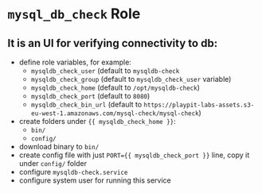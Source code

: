 # `mysql_db_check` Role

## It is an UI for verifying connectivity to db:

- define role variables, for example:
  - `mysqldb_check_user` (default to `mysqldb-check`
  - `mysqldb_check_group` (default to `mysqldb_check_user` variable)
  - `mysqldb_check_home` (default to `/opt/mysqldb-check`)
  - `mysqldb_check_port` (default to `8080`)
  - `mysqldb_check_bin_url` (default to `https://playpit-labs-assets.s3-eu-west-1.amazonaws.com/mysql-check/mysql-check`)
- create folders under `{{ mysqldb_check_home }}`:
    - `bin/`
    - `config/`
- download binary to `bin/`
- create config file with just `PORT={{ mysqldb_check_port }}` line, copy it under `config/` folder
- configure `mysqldb-check.service`
- configure system user for running this service
